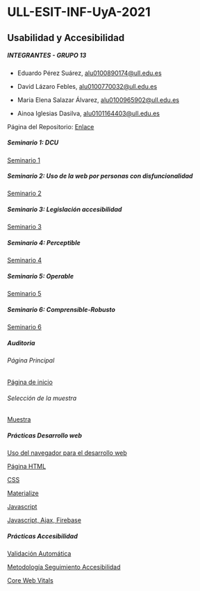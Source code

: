 # ULL-ESIT-INF-UyA-2021

## Usabilidad y Accesibilidad

##### INTEGRANTES - GRUPO 13

+ Eduardo Pérez Suárez, [alu0100890174@ull.edu.es](alu0100890174@ull.edu.es)

+ David Lázaro Febles, [alu0100770032@ull.edu.es](alu0100770032@ull.edu.es)

+ Maria Elena Salazar Álvarez, [alu0100965902@ull.edu.es](alu0100965902@ull.edu.es)

+ Ainoa Iglesias Dasilva, [alu0101164403@ull.edu.es](alu0101164403@ull.edu.es)


Página del Repositorio: [Enlace](https://educande05.github.io/ULL-ESIT-INF-UyA-2021/)

##### Seminario 1: DCU 
[Seminario 1](https://github.com/educande05/ULL-ESIT-INF-UyA-2021/blob/main/Seminarios/Seminario%201%20DCU/README.md)

##### Seminario 2: Uso de la web por personas con disfuncionalidad
[Seminario 2](https://github.com/educande05/ULL-ESIT-INF-UyA-2021/blob/main/Seminarios/Seminario%202%20Uso%20de%20la%20web%20por%20personas%20con%20disfuncionalidad/Uso%20de%20la%20web%20por%20personas%20con%20disfuncionalidad.md)

##### Seminario 3: Legislación accesibilidad
[Seminario 3](https://github.com/educande05/ULL-ESIT-INF-UyA-2021/blob/main/Seminarios/Seminario%203%20Legislaci%C3%B3n%20Accesibilidad/LEGISLACI%C3%93N%20ACCESIBILIDAD.pdf)

##### Seminario 4: Perceptible
[Seminario 4](https://github.com/educande05/ULL-ESIT-INF-UyA-2021/blob/main/Seminarios/Seminario%204%20Perceptible/Seminario%20perceptible.pdf)

##### Seminario 5: Operable
[Seminario 5](https://github.com/educande05/ULL-ESIT-INF-UyA-2021/tree/main/Seminarios/Seminario%205%20Operable)

##### Seminario 6: Comprensible-Robusto
[Seminario 6](https://github.com/educande05/ULL-ESIT-INF-UyA-2021/tree/main/Seminarios/Seminario%206%20Comprensible%20y%20Robusto)

##### Auditoria
###### Página Principal
[Página de inicio](https://github.com/educande05/ULL-ESIT-INF-UyA-2021/tree/main/Seminarios/Auditoria%20P%C3%A1gina%20principal)

###### Selección de la muestra
[Muestra](https://github.com/educande05/ULL-ESIT-INF-UyA-2021/blob/main/Seminarios/Auditoria%20Muestra/Selecci%C3%B3n%20de%20la%20muestra-%20Grupo%2013.pdf)


##### Prácticas Desarrollo web

[Uso del navegador para el desarrollo web](https://github.com/educande05/ULL-ESIT-INF-UyA-2021/tree/main/Pr%C3%A1cticas/Uso%20del%20navegador%20para%20el%20desarrollo%20web)

[Página HTML](https://github.com/educande05/ULL-ESIT-INF-UyA-2021/tree/main/Pr%C3%A1cticas/Introduccion%20HTML)

[CSS](https://github.com/educande05/ULL-ESIT-INF-UyA-2021/tree/main/Pr%C3%A1cticas/Introducci%C3%B3n%20a%20CSS)

[Materialize](https://github.com/educande05/ULL-ESIT-INF-UyA-2021/tree/main/Pr%C3%A1cticas/Materialize)

[Javascript](https://github.com/educande05/ULL-ESIT-INF-UyA-2021/tree/main/Pr%C3%A1cticas/Introducci%C3%B3n%20a%20Javascript)

[Javascript, Ajax, Firebase](https://github.com/educande05/ULL-ESIT-INF-UyA-2021/tree/main/Pr%C3%A1cticas/Java%20Script%20Ajax%3B%20Firebase)

##### Prácticas Accesibilidad

[Validación Automática](https://github.com/educande05/ULL-ESIT-INF-UyA-2021/tree/main/Pr%C3%A1cticas/Validaci%C3%B3n%20Autom%C3%A1tica)

[Metodología Seguimiento Accesibilidad](https://github.com/educande05/ULL-ESIT-INF-UyA-2021/blob/main/Pr%C3%A1cticas/Metodologia%20Seguimiento%20Accesibilidad/Pr%C3%A1ctica%20de%20Accesibilidad%20Grupo%2013.pdf)

[Core Web Vitals](https://github.com/educande05/ULL-ESIT-INF-UyA-2021/tree/main/Pr%C3%A1cticas/Core%20Web%20Vitals)
